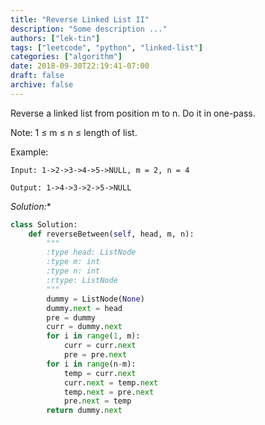 ```yaml
---
title: "Reverse Linked List II"
description: "Some description ..."
authors: ["lek-tin"]
tags: ["leetcode", "python", "linked-list"]
categories: ["algorithm"]
date: 2018-09-30T22:19:41-07:00
draft: false
archive: false
---
```

Reverse a linked list from position m to n. Do it in one-pass.

Note: 1 ≤ m ≤ n ≤ length of list.

Example:
```
Input: 1->2->3->4->5->NULL, m = 2, n = 4

Output: 1->4->3->2->5->NULL
```
*Solution:**
```python
class Solution:
    def reverseBetween(self, head, m, n):
        """
        :type head: ListNode
        :type m: int
        :type n: int
        :rtype: ListNode
        """
        dummy = ListNode(None)
        dummy.next = head
        pre = dummy
        curr = dummy.next
        for i in range(1, m):
            curr = curr.next
            pre = pre.next
        for i in range(n-m):
            temp = curr.next
            curr.next = temp.next
            temp.next = pre.next
            pre.next = temp
        return dummy.next
```
